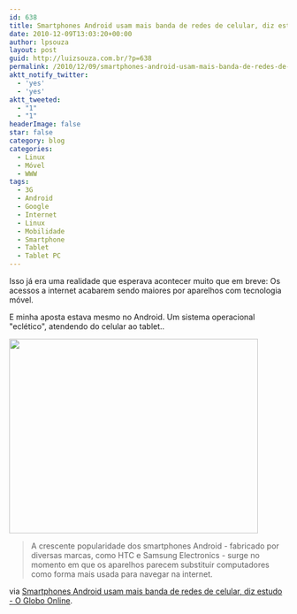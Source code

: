 ```yaml
---
id: 638
title: Smartphones Android usam mais banda de redes de celular, diz estudo
date: 2010-12-09T13:03:20+00:00
author: lpsouza
layout: post
guid: http://luizsouza.com.br/?p=638
permalink: /2010/12/09/smartphones-android-usam-mais-banda-de-redes-de-celular-diz-estudo/
aktt_notify_twitter:
  - 'yes'
  - 'yes'
aktt_tweeted:
  - "1"
  - "1"
headerImage: false
star: false
category: blog
categories:
  - Linux
  - Móvel
  - WWW
tags:
  - 3G
  - Android
  - Google
  - Internet
  - Linux
  - Mobilidade
  - Smartphone
  - Tablet
  - Tablet PC
---
```

Isso já era uma realidade que esperava acontecer muito que em breve: Os acessos a internet acabarem sendo maiores por aparelhos com tecnologia móvel.

E minha aposta estava mesmo no Android. Um sistema operacional "eclético", atendendo do celular ao tablet..

<img class="aligncenter size-full wp-image-640" src="wp-content/upload/2010/12/1252606639294_581.jpg" alt="" width="450" height="352" srcset="https://luizsouza.com.br/wp-content/uploads/2010/12/1252606639294_581.jpg 450w, https://luizsouza.com.br/wp-content/uploads/2010/12/1252606639294_581-300x235.jpg 300w" sizes="(max-width: 450px) 100vw, 450px" />

> A crescente popularidade dos smartphones Android - fabricado por diversas marcas, como HTC e Samsung Electronics - surge no momento em que os aparelhos parecem substituir computadores como forma mais usada para navegar na internet.

via [Smartphones Android usam mais banda de redes de celular, diz estudo - O Globo Online](http://oglobo.globo.com/tecnologia/mat/2010/12/08/smartphones-android-usam-mais-banda-de-redes-de-celular-diz-estudo-923230613.asp).